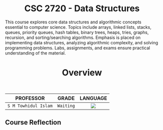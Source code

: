 <h1 align="center">CSC 2720 - Data Structures</h1>

This course explores core data structures and algorithmic concepts essential to computer science. Topics include arrays, linked lists, stacks, queues, priority queues, hash tables, binary trees, heaps, tries, graphs, recursion, and sorting/searching algorithms. Emphasis is placed on implementing data structures, analyzing algorithmic complexity, and solving programming problems. Labs, assignments, and exams ensure practical understanding of the material.

<h1 align="center">Overview</h1>

<div align="center" style="inline-block"> 
<br/>

| PROFESSOR | GRADE | LANGUAGE |
| :-------: | :---: | :------: |
| `S M Towhidul Islam` | `Waiting` | ![](https://skillicons.dev/icons?i=python) |
</div>


## Course Reflection